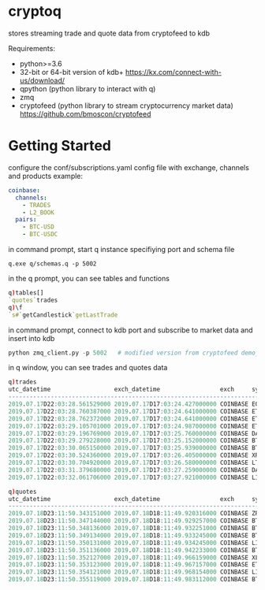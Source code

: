 # cryptoq
stores streaming trade and quote data from cryptofeed to kdb

Requirements:
* python>=3.6 
* 32-bit or 64-bit version of kdb+ https://kx.com/connect-with-us/download/
* qpython (python library to interact with q)
* zmq
* cryptofeed (python library to stream cryptocurrency market data) https://github.com/bmoscon/cryptofeed

# Getting Started
configure the conf/subscriptions.yaml config file with exchange, channels and products
example:
```yaml
coinbase:
  channels:
    - TRADES
    - L2_BOOK
  pairs:
    - BTC-USD
    - BTC-USDC
```
in command prompt, start q instance specifiying port and schema file
```shell
q.exe q/schemas.q -p 5002
```
in the q prompt, you can see tables and functions
```q
q)tables[]
`quotes`trades
q)\f
`s#`getCandlestick`getLastTrade
```
in command prompt, connect to kdb port and subscribe to market data and insert into kdb 
```python
python zmq_client.py -p 5002   # modified version from cryptofeed demo_zmq.py
```

in q window, you can see trades and quotes data
```q
q)trades
utc_datetime                  exch_datetime                 exch     sym      side amount     price    order_id
---------------------------------------------------------------------------------------------------------------
2019.07.17D22:03:28.561529000 2019.07.17D17:03:24.427000000 COINBASE EOS-USD  sell 42.8       3.956    396979  
2019.07.17D22:03:28.760387000 2019.07.17D17:03:24.641000000 COINBASE ETH-USD  buy  5          215.52   50223672
2019.07.17D22:03:28.762372000 2019.07.17D17:03:24.641000000 COINBASE ETH-USD  buy  15.61874   215.53   50223673
2019.07.17D22:03:29.105701000 2019.07.17D17:03:24.987000000 COINBASE ETH-USD  buy  5          215.52   50223674
2019.07.17D22:03:29.196769000 2019.07.17D17:03:25.760000000 COINBASE DAI-USDC sell 6.03765    0.992532 147320  
2019.07.17D22:03:29.279228000 2019.07.17D17:03:25.152000000 COINBASE BTC-USD  sell 0.01056728 9860     70194746
2019.07.17D22:03:30.065150000 2019.07.17D17:03:25.939000000 COINBASE BTC-USD  buy  0.05440595 9864.39  70194747
2019.07.17D22:03:30.524360000 2019.07.17D17:03:26.405000000 COINBASE XRP-USD  buy  67         0.315    2431849 
2019.07.17D22:03:30.704920000 2019.07.17D17:03:26.580000000 COINBASE LTC-BTC  sell 1.1969     0.009416 6068676 
2019.07.17D22:03:31.379680000 2019.07.17D17:03:27.259000000 COINBASE DAI-USDC sell 22.06721   0.992532 147321  
2019.07.17D22:03:32.061706000 2019.07.17D17:03:27.921000000 COINBASE LINK-USD buy  38.8       2.4657   581567 

q)quotes
utc_datetime                  exch_datetime                 exch     sym      bsize      bid        ask        asize    
------------------------------------------------------------------------------------------------------------------------
2019.07.18D23:11:50.343151000 2019.07.18D18:11:49.920316000 COINBASE ZRX-BTC  4103.811   2.244e-005 2.25e-005  6292.148 
2019.07.18D23:11:50.347144000 2019.07.18D18:11:49.929257000 COINBASE BTC-USDC 1.281527   10649.47   10660.17   0.1716854
2019.07.18D23:11:50.348136000 2019.07.18D18:11:49.932251000 COINBASE BTC-USD  0.00234715 10651.21   10659.03   0.621531 
2019.07.18D23:11:50.349134000 2019.07.18D18:11:49.933245000 COINBASE BTC-USD  0.00234715 10651.21   10659.03   0.621531 
2019.07.18D23:11:50.350131000 2019.07.18D18:11:49.934245000 COINBASE LINK-USD 1310.99    2.67597    2.67997    8.45     
2019.07.18D23:11:50.351136000 2019.07.18D18:11:49.942233000 COINBASE BTC-USD  0.1663128  10651.21   10659.03   0.621531 
2019.07.18D23:11:50.352127000 2019.07.18D18:11:49.966159000 COINBASE XLM-USD  1061       0.088705   0.08872    51574    
2019.07.18D23:11:50.353123000 2019.07.18D18:11:49.967157000 COINBASE ETC-USD  269.7492   6.031      6.04       50       
2019.07.18D23:11:50.354121000 2019.07.18D18:11:49.968154000 COINBASE LINK-USD 1310.99    2.67597    2.67997    8.45     
2019.07.18D23:11:50.355119000 2019.07.18D18:11:49.983112000 COINBASE BTC-USD  0.1663128  10651.21   10659.03   0.621531 
```








